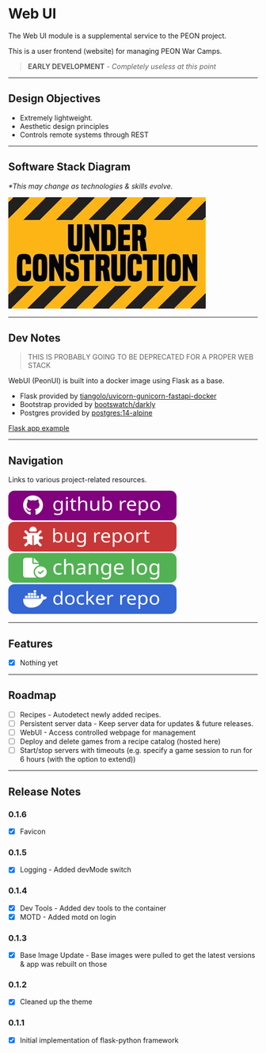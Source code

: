 # Web UI

The Web UI module is a supplemental service to the PEON project.

This is a user frontend (website) for managing PEON War Camps.

> **EARLY DEVELOPMENT**
*- Completely useless at this point*

---

## Design Objectives

- Extremely lightweight.
- Aesthetic design principles
- Controls remote systems through REST

---

## Software Stack Diagram

*\*This may change as technologies & skills evolve.*

![Software Stack](../images/diagrams/diagram_webui.png)

---

## Dev Notes

> THIS IS PROBABLY GOING TO BE DEPRECATED FOR A PROPER WEB STACK

WebUI (PeonUI) is built into a docker image using Flask as a base.

- Flask provided by [tiangolo/uvicorn-gunicorn-fastapi-docker](https://github.com/tiangolo/uvicorn-gunicorn-fastapi-docker)
- Bootstrap provided by [bootswatch/darkly](https://bootswatch.com/darkly/)
- Postgres provided by [postgres:14-alpine](https://hub.docker.com/_/postgres)

[Flask app example](https://ianlondon.github.io/blog/deploy-flask-docker-nginx/)

---

## Navigation

Links to various project-related resources.

[![github](../images/buttons/button_github.svg)](https://github.com/the-peon-project/peon-webui)
[![github](../images/buttons/button_bug.svg)](https://github.com/the-peon-project/peon-webui/issues/new/choose)
[![github](../images/buttons/button_changelog.svg)](../development/04_webui.md#release-notes)
[![github](../images/buttons/button_docker.svg)](https://hub.docker.com/repository/docker/umlatt/peon.webui/general)

---

## Features

- [x] Nothing yet

---

## Roadmap

- [ ] Recipes - Autodetect newly added recipes.
- [ ] Persistent server data - Keep server data for updates & future releases.
- [ ] WebUI - Access controlled webpage for management
- [ ] Deploy and delete games from a recipe catalog (hosted here)
- [ ] Start/stop servers with timeouts (e.g. specify a game session to run for 6 hours (with the option to extend))

---

## Release Notes

### 0.1.6

- [x] Favicon

### 0.1.5

- [x] Logging - Added devMode switch

### 0.1.4

- [x] Dev Tools - Added dev tools to the container
- [x] MOTD - Added motd on login

### 0.1.3

- [x] Base Image Update - Base images were pulled to get the latest versions & app was rebuilt on those

### 0.1.2

- [x] Cleaned up the theme

### 0.1.1

- [x] Initial implementation of flask-python framework
